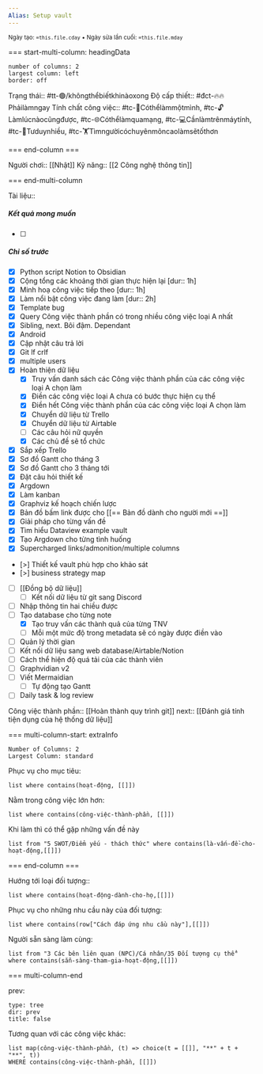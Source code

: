 ```yaml
---
Alias: Setup vault
---
```

<sub>Ngày tạo: `=this.file.cday` • Ngày sửa lần cuối: `=this.file.mday`</sub>

=== start-multi-column: headingData
```column-settings  
number of columns: 2
largest column: left
border: off
```

Trạng thái:: #tt-🟢/khôngthểbiếtkhinàoxong
Độ cấp thiết:: #đct-🔥🔥Phảilàmngay
Tính chất công việc:: #tc-🧍Cóthểlàmmộtmình, #tc-🔓Làmlúcnàocũngđược, #tc-🌐Cóthểlàmquamạng, #tc-💻Cầnlàmtrênmáytính, #tc-🧠Tưduynhiều, #tc️-🏋️Tìmngườicóchuyênmôncaolàmsẽtốthơn

=== end-column ===

Người chơi:: [[Nhật]]
Kỹ năng:: [[2 Công nghệ thông tin]]

=== end-multi-column

Tài liệu:: 
##### Kết quả mong muốn
- [ ] 
##### Chỉ số trước
- [x] Python script Notion to Obsidian
- [x] Cộng tổng các khoảng thời gian thực hiện lại [dur:: 1h] 
- [x] Minh hoạ công việc tiếp theo [dur:: 1h] 
- [x] Làm nổi bật công việc đang làm [dur:: 2h] 
- [x] Template bug
- [x] Query Công việc thành phần có trong nhiều công việc loại A nhất
- [x] Sibling, next. Bôi đậm. Dependant
- [x] Android
- [x] Cập nhật câu trả lời
- [x] Git lf crlf
- [x] multiple users 
- [x] Hoàn thiện dữ liệu
	- [x] Truy vấn danh sách các Công việc thành phần của các công việc loại A chọn làm  
	- [x] Điền các công việc loại A chưa có bước thực hiện cụ thể
	- [x] Điền hết Công việc thành phần của các công việc loại A chọn làm  
	- [x] Chuyển dữ liệu từ Trello
	- [x] Chuyển dữ liệu từ Airtable
	- [ ] Các câu hỏi nữ quyền
	- [x] Các chủ đề sẽ tổ chức
- [x] Sắp xếp Trello
- [x] Sơ đồ Gantt cho tháng 3 
- [x] Sơ đồ Gantt cho 3 tháng tới
- [x] Đặt câu hỏi thiết kế
- [x] Argdown
- [x] Làm kanban
- [x] Graphviz kế hoạch chiến lược 
- [x] Bản đồ bấm link được cho [[== Bản đồ dành cho người mới ==]]
- [x] Giải pháp cho từng vấn đề 
- [x] Tìm hiểu Dataview example vault
- [x] Tạo Argdown cho từng tình huống
- [x] Supercharged links/admonition/multiple columns
- [>] Thiết kế vault phù hợp cho khảo sát
- [>] business strategy map
- [ ] [[Đồng bộ dữ liệu]]
	- [ ] Kết nối dữ liệu từ git sang Discord
- [ ] Nhập thông tin hai chiều được
- [ ] Tạo database cho từng note
	- [x] Tạo truy vấn các thành quả của từng TNV
	- [ ] Mỗi một mức độ trong metadata sẽ có ngày được điền vào
- [ ] Quản lý thời gian
- [ ] Kết nối dữ liệu sang web database/Airtable/Notion
- [ ] Cách thể hiện độ quá tải của các thành viên
- [ ] Graphvidian v2
- [ ] Viết Mermaidian
	- [ ] Tự động tạo Gantt
- [ ] Daily task & log review

Công việc thành phần:: [[Hoàn thành quy trình git]]
next:: [[Đánh giá tính tiện dụng của hệ thống dữ liệu]] 


=== multi-column-start: extraInfo
```column-settings
Number of Columns: 2
Largest Column: standard
```

Phục vụ cho mục tiêu:
```dataview
list where contains(hoạt-động, [[]])
```
Nằm trong công việc lớn hơn:
```dataview
list where contains(công-việc-thành-phần, [[]])
```
Khi làm thì có thể gặp những vấn đề này
```dataview
list from "5 SWOT/Điểm yếu - thách thức" where contains(là-vấn-đề-cho-hoạt-động,[[]])
```

=== end-column ===

Hướng tới loại đối tượng::
```dataview
list where contains(hoạt-động-dành-cho-họ,[[]])
```
Phục vụ cho những nhu cầu này của đối tượng:
```dataview
list where contains(row["Cách đáp ứng nhu cầu này"],[[]])
```
Người sẵn sàng làm cùng:
```dataview
list from "3 Các bên liên quan (NPC)/Cá nhân/35 Đối tượng cụ thể" where contains(sẵn-sàng-tham-gia-hoạt-động,[[]])
```

=== multi-column-end

prev:
```breadcrumbs
type: tree
dir: prev
title: false
```

Tương quan với các công việc khác:
```dataview 
list map(công-việc-thành-phần, (t) => choice(t = [[]], "**" + t + "**", t))
WHERE contains(công-việc-thành-phần, [[]])
```

